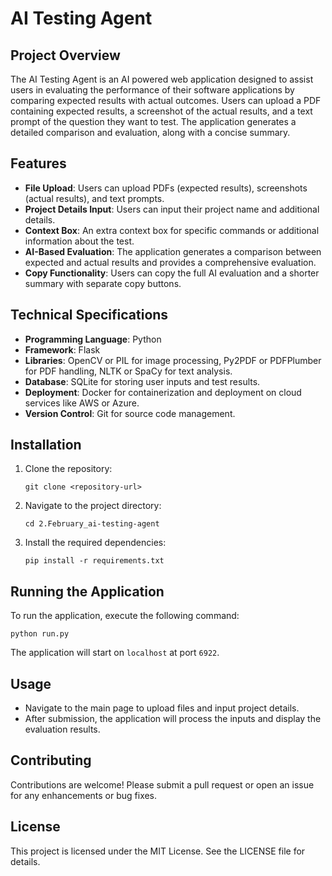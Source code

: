 # AI Testing Agent

## Project Overview
The AI Testing Agent is an AI powered web application designed to assist users in evaluating the performance of their software applications by comparing expected results with actual outcomes. Users can upload a PDF containing expected results, a screenshot of the actual results, and a text prompt of the question they want to test. The application generates a detailed comparison and evaluation, along with a concise summary.

## Features
- **File Upload**: Users can upload PDFs (expected results), screenshots (actual results), and text prompts.
- **Project Details Input**: Users can input their project name and additional details.
- **Context Box**: An extra context box for specific commands or additional information about the test.
- **AI-Based Evaluation**: The application generates a comparison between expected and actual results and provides a comprehensive evaluation.
- **Copy Functionality**: Users can copy the full AI evaluation and a shorter summary with separate copy buttons.

## Technical Specifications
- **Programming Language**: Python
- **Framework**: Flask
- **Libraries**: OpenCV or PIL for image processing, Py2PDF or PDFPlumber for PDF handling, NLTK or SpaCy for text analysis.
- **Database**: SQLite for storing user inputs and test results.
- **Deployment**: Docker for containerization and deployment on cloud services like AWS or Azure.
- **Version Control**: Git for source code management.

## Installation
1. Clone the repository:
   ```
   git clone <repository-url>
   ```
2. Navigate to the project directory:
   ```
   cd 2.February_ai-testing-agent
   ```
3. Install the required dependencies:
   ```
   pip install -r requirements.txt
   ```

## Running the Application
To run the application, execute the following command:
```
python run.py
```
The application will start on `localhost` at port `6922`.

## Usage
- Navigate to the main page to upload files and input project details.
- After submission, the application will process the inputs and display the evaluation results.

## Contributing
Contributions are welcome! Please submit a pull request or open an issue for any enhancements or bug fixes.

## License
This project is licensed under the MIT License. See the LICENSE file for details.